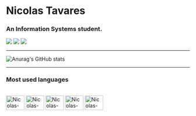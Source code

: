 # Nicolas Tavares
### An Information Systems student.

<div> 
  <a href="https://www.instagram.com/nicolas.tvrs_/" target="_blank"><img src="https://img.shields.io/badge/-Instagram-%23E4405F?style=for-the-badge&logo=instagram&logoColor=white" target="_blank"></a>
  <a href = "mailto:btavares.nicolas@gmail.com"><img src="https://img.shields.io/badge/-Gmail-%23333?style=for-the-badge&logo=gmail&logoColor=white" target="_blank"></a>
  <a href="https://www.linkedin.com/in/nicolastavares/" target="_blank"><img src="https://img.shields.io/badge/-LinkedIn-%230077B5?style=for-the-badge&logo=linkedin&logoColor=white" target="_blank"></a> 
</div>

---


![Anurag's GitHub stats](https://github-readme-stats.vercel.app/api?username=nicolas-tavares&hide=contribs,prs&show_icons=true&theme=tokyonight)

---

### Most used languages

<div style="display: inline_block"><br>
  <img align="center" alt="Nicolas-Go" height="40" width="50" src="https://cdn.jsdelivr.net/gh/devicons/devicon/icons/go/go-original-wordmark.svg" />
  <img align="center" alt="Nicolas-Html" height="40" width="50" src="https://cdn.jsdelivr.net/gh/devicons/devicon/icons/html5/html5-original.svg" />
  <img align="center" alt="Nicolas-Css" height="40" width="50" src="https://cdn.jsdelivr.net/gh/devicons/devicon/icons/css3/css3-original.svg" />
  <img align="center" alt="Nicolas-JavaScr" height="40" width="50" src="https://cdn.jsdelivr.net/gh/devicons/devicon/icons/javascript/javascript-original.svg" />
  <img align="center" alt="Nicolas-Dart" height="40" width="50" src="https://cdn.jsdelivr.net/gh/devicons/devicon/icons/dart/dart-plain-wordmark.svg" />
          
          
          
